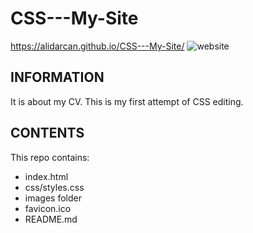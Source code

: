 # CSS---My-Site
https://alidarcan.github.io/CSS---My-Site/
![website](https://user-images.githubusercontent.com/99339675/161147474-08074e3c-b3ee-4e94-b046-6e9d87449657.png)


## INFORMATION

It is about my CV.
This is my first attempt of CSS editing.

## CONTENTS

This repo contains:

-   index.html
-   css/styles.css
-   images folder
-   favicon.ico
-   README.md
